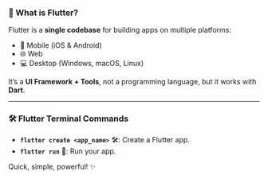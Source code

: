 ### 🚀 What is Flutter?  
Flutter is a **single codebase** for building apps on multiple platforms:  
- 📱 Mobile (iOS & Android)  
- 🌐 Web  
- 💻 Desktop (Windows, macOS, Linux)  

It’s a **UI Framework + Tools**, not a programming language, but it works with **Dart**.  

---

### 🛠 Flutter Terminal Commands  
- **`flutter create <app_name>`** 🛠: Create a Flutter app.  
- **`flutter run`** 🚀: Run your app.  

Quick, simple, powerful! ✨
